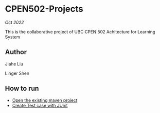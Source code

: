 # CPEN502-Projects

*Oct 2022*

This is the collaborative project of UBC CPEN 502 Achitecture for Learning System

## Author

Jiahe Liu 

Linger Shen

## How to run

- [Open the existing maven project](https://www.jetbrains.com/help/idea/maven-support.html#maven_import_project_start)
- [Create Test case with JUnit](https://www.jetbrains.com/help/idea/junit.html)